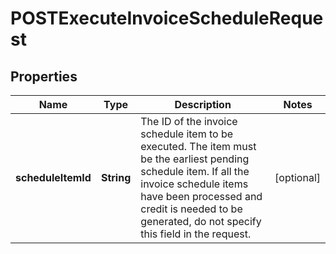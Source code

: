 

# POSTExecuteInvoiceScheduleRequest


## Properties

| Name | Type | Description | Notes |
|------------ | ------------- | ------------- | -------------|
|**scheduleItemId** | **String** | The ID of the invoice schedule item to be executed.  The item must be the earliest pending schedule item. If all the invoice schedule items have been processed and credit is needed to be generated, do not specify this field in the request.  |  [optional] |



